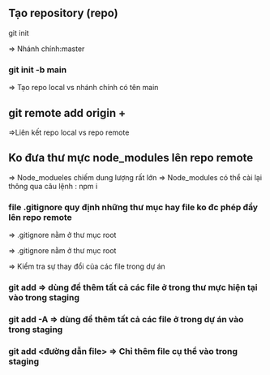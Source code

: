 ## Tạo repository (repo)

git init

⇒ Nhánh chính:master

### git init -b main

⇒ Tạo repo local vs nhánh chính có tên main

## git remote add origin + <url repo>

⇒Liên kết repo local vs repo remote

## Ko đưa thư mực node_modules lên repo remote

=> Node_modueles chiếm dung lượng rất lớn
=> Node_modules có thể cài lại thông qua câu lệnh : npm i

### file .gitignore quy định những thư mục hay file ko đc phép đẩy lên repo remote

=> .gitignore nằm ở thư mục root

=> .gitignore nằm ở thư mục root

=> Kiểm tra sự thay đổi của các file trong dự án

### git add => dùng để thêm tất cả các file ở trong thư mực hiện tại vào trong staging

### git add -A => dùng để thêm tất cả các file ở trong dự án vào trong staging

### git add <đường dẫn file> => Chỉ thêm file cụ thể vào trong staging
